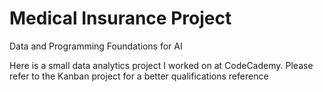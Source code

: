 # Medical Insurance Project
Data and Programming Foundations for AI 

Here is a small data analytics project I worked on at CodeCademy. Please refer to the Kanban project for a better qualifications reference
